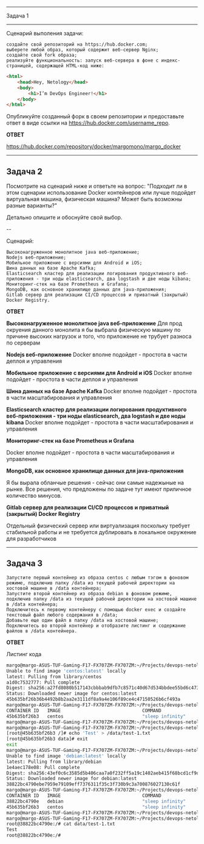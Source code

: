 ---------------------------------
Задача 1

---------------------------------

Сценарий выполения задачи:

    создайте свой репозиторий на https://hub.docker.com;
    выберете любой образ, который содержит веб-сервер Nginx;
    создайте свой fork образа;
    реализуйте функциональность: запуск веб-сервера в фоне с индекс-страницей, содержащей HTML-код ниже:

```html
<html>
    <head>Hey, Netology</head>
    <body>
        <h1>I’m DevOps Engineer!</h1>
    </body>
</html>
```

Опубликуйте созданный форк в своем репозитории и предоставьте ответ в виде ссылки на https://hub.docker.com/username_repo.

**ОТВЕТ**

https://hub.docker.com/repository/docker/margomono/margo_docker

---------------------------------
Задача 2
---------------------------------

Посмотрите на сценарий ниже и ответьте на вопрос:
"Подходит ли в этом сценарии использование Docker контейнеров или 
лучше подойдет виртуальная машина, физическая машина? 
Может быть возможны разные варианты?"

Детально опишите и обоснуйте свой выбор.

--

Сценарий:

    Высоконагруженное монолитное java веб-приложение;
    Nodejs веб-приложение;
    Мобильное приложение c версиями для Android и iOS;
    Шина данных на базе Apache Kafka;
    Elasticsearch кластер для реализации логирования продуктивного веб-приложения - три ноды elasticsearch, два logstash и две ноды kibana;
    Мониторинг-стек на базе Prometheus и Grafana;
    MongoDB, как основное хранилище данных для java-приложения;
    Gitlab сервер для реализации CI/CD процессов и приватный (закрытый) Docker Registry.

**ОТВЕТ**

**Высоконагруженное монолитное java веб-приложение**
Для прод окруения данного монолита я бы выбрала физическую машину по причине высоких нагрузок и того, 
что приложение не трубует разноса по серверам

**Nodejs веб-приложение**
Docker вполне подойдет - простота в части деплоя и управления

**Мобильное приложение c версиями для Android и iOS**
Docker вполне подойдет - простота в части деплоя и управления

**Шина данных на базе Apache Kafka**
Docker вполне подойдет - простота в части масштабирования и управления

**Elasticsearch кластер для реализации логирования продуктивного веб-приложения - три ноды elasticsearch, два logstash и две ноды kibana**
Docker вполне подойдет - простота в части масштабирования и управления

**Мониторинг-стек на базе Prometheus и Grafana**

Docker вполне подойдет - простота в части масштабирования и управления

**MongoDB, как основное хранилище данных для java-приложения**

Я бы вырала обланчые решения - сейчас они самые надежыные на рынке. Все решения, 
что предложены по задаче тут имеют приличное количество минусов. 

**Gitlab сервер для реализации CI/CD процессов и приватный (закрытый) Docker Registry**

Отдельный физический сервер или виртуализация поскольку требует стабильной работы 
и не требуется дублировать в локальное окружение для разработчиков

---------------------------------
Задача 3
---------------------------------

    Запустите первый контейнер из образа centos c любым тэгом в фоновом режиме, подключив папку /data из текущей рабочей директории на хостовой машине в /data контейнера;
    Запустите второй контейнер из образа debian в фоновом режиме, подключив папку /data из текущей рабочей директории на хостовой машине в /data контейнера;
    Подключитесь к первому контейнеру с помощью docker exec и создайте текстовый файл любого содержания в /data;
    Добавьте еще один файл в папку /data на хостовой машине;
    Подключитесь во второй контейнер и отобразите листинг и содержание файлов в /data контейнера.


**ОТВЕТ**

Листинг кода

```bash
margo@margo-ASUS-TUF-Gaming-F17-FX707ZM-FX707ZM:~/Projects/devops-netology/practice/05-virt-03-docker/part-2$ docker run -d -v /data:/data centos sleep infinity
Unable to find image 'centos:latest' locally
latest: Pulling from library/centos
a1d0c7532777: Pull complete 
Digest: sha256:a27fd8080b517143cbbbab9dfb7c8571c40d67d534bbdee55bd6c473f432b177
Status: Downloaded newer image for centos:latest
45b635bf26b36b4492b8b2aa2e3111df8a9a4e106f89ce4c47150526b6cf493a
margo@margo-ASUS-TUF-Gaming-F17-FX707ZM-FX707ZM:~/Projects/devops-netology/practice/05-virt-03-docker/part-2$  docker ps
CONTAINER ID   IMAGE                              COMMAND                  CREATED          STATUS          PORTS                                                                                                                                                 NAMES
45b635bf26b3   centos                             "sleep infinity"         47 seconds ago   Up 46 seconds                                                                                                                                                         sweet_rubin
margo@margo-ASUS-TUF-Gaming-F17-FX707ZM-FX707ZM:~/Projects/devops-netology/practice/05-virt-03-docker/part-2$ exec -it 867d3a86aa2a bash^C
margo@margo-ASUS-TUF-Gaming-F17-FX707ZM-FX707ZM:~/Projects/devops-netology/practice/05-virt-03-docker/part-2$ docker exec -it 45b635bf26b3 bash
[root@45b635bf26b3 /]# echo 'Test' > /data/test-1.txt     
[root@45b635bf26b3 data]# exit
exit
margo@margo-ASUS-TUF-Gaming-F17-FX707ZM-FX707ZM:~/Projects/devops-netology/practice/05-virt-03-docker/part-2$ docker run -v /data:/data -d debian sleep infinity
Unable to find image 'debian:latest' locally
latest: Pulling from library/debian
1e4aec178e08: Pull complete 
Digest: sha256:43ef0c6c3585d5b406caa7a0f232ff5a19c1402aeb415f68bcd1cf9d10180af8
Status: Downloaded newer image for debian:latest
38822bc4790ebe7959e79109eff7376311f35c3f730b9c3a700876027130c61f
margo@margo-ASUS-TUF-Gaming-F17-FX707ZM-FX707ZM:~/Projects/devops-netology/practice/05-virt-03-docker/part-2$ docker ps
CONTAINER ID   IMAGE                              COMMAND                  CREATED              STATUS              PORTS                                                                                                                                                 NAMES
38822bc4790e   debian                             "sleep infinity"         About a minute ago   Up About a minute                                                                                                                                                         epic_elgamal
45b635bf26b3   centos                             "sleep infinity"         5 minutes ago        Up 5 minutes                                                                                                                                                              sweet_rubin
margo@margo-ASUS-TUF-Gaming-F17-FX707ZM-FX707ZM:~/Projects/devops-netology/practice/05-virt-03-docker/part-2$ docker exec -it docker run -v /data:/data -d debian sleep infinity^C
margo@margo-ASUS-TUF-Gaming-F17-FX707ZM-FX707ZM:~/Projects/devops-netology/practice/05-virt-03-docker/part-2$ docker exec -it 38822bc4790e bash
root@38822bc4790e:/# cat data/test-1.txt 
Test
root@38822bc4790e:/#
```